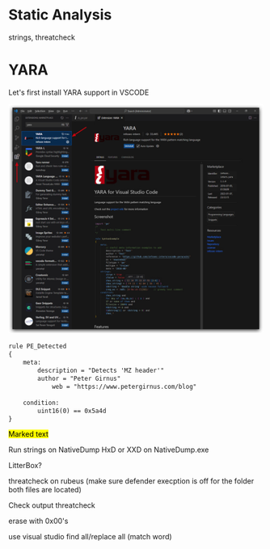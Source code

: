 # Static Analysis

strings, threatcheck

# YARA


Let's first install YARA support in VSCODE

![Screenshot](./images/yaracode.jpg)

```yara
rule PE_Detected
{
    meta:
        description = "Detects 'MZ header'"
        author = "Peter Girnus"
            web = "https://www.petergirnus.com/blog"

    condition:
        uint16(0) == 0x5a4d
}
```

<mark>Marked text</mark>

Run strings on NativeDump
HxD or XXD on NativeDump.exe

LitterBox?

threatcheck on rubeus (make sure defender execption is off for the folder both files are located)

Check output threatcheck

erase with 0x00's

use visual studio find all/replace all (match word)